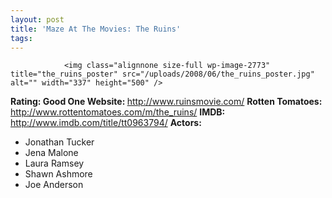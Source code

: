 ```yaml
---
layout: post
title: 'Maze At The Movies: The Ruins'
tags:
---
```



                <img class="alignnone size-full wp-image-2773" title="the_ruins_poster" src="/uploads/2008/06/the_ruins_poster.jpg" alt="" width="337" height="500" />
<p><strong>Rating: Good One
Website: </strong><a href="http://www.ruinsmovie.com/"><a href="http://www.ruinsmovie.com/">http://www.ruinsmovie.com/</a></a>
<strong>Rotten Tomatoes: </strong><a href="http://www.rottentomatoes.com/m/the_ruins/"><a href="http://www.rottentomatoes.com/m/the_ruins/">http://www.rottentomatoes.com/m/the_ruins/</a></a>
<strong>IMDB:</strong> <a href="http://www.imdb.com/title/tt0963794/"><a href="http://www.imdb.com/title/tt0963794/">http://www.imdb.com/title/tt0963794/</a></a>
<strong>Actors:</strong></p>
<ul>
    <li>Jonathan Tucker</li>
    <li>Jena Malone</li>
    <li>Laura Ramsey</li>
    <li>Shawn Ashmore</li>
    <li>Joe Anderson</li>
</ul>
